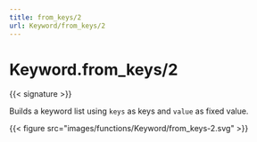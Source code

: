```yaml
---
title: from_keys/2
url: Keyword/from_keys/2
---
```


# Keyword.from_keys/2

{{< signature >}}

Builds a keyword list using `keys` as keys and `value` as fixed value.

{{< figure src="images/functions/Keyword/from_keys-2.svg" >}}
